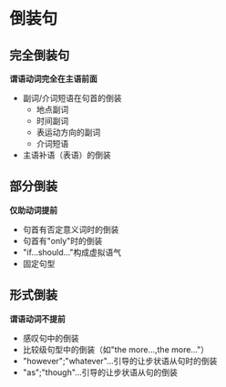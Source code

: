 # 倒装句

## 完全倒装句

**谓语动词完全在主语前面**

- 副词/介词短语在句首的倒装
  - 地点副词
  - 时间副词
  - 表运动方向的副词
  - 介词短语
- 主语补语（表语）的倒装

## 部分倒装

**仅助动词提前**

- 句首有否定意义词时的倒装
- 句首有"only"时的倒装
- "if...should..."构成虚拟语气
- 固定句型



## 形式倒装

**谓语动词不提前**

- 感叹句中的倒装
- 比较级句型中的倒装（如"the more...,the more..."）
- "however";"whatever"...引导的让步状语从句时的倒装
- "as";"though"...引导的让步状语从句的倒装